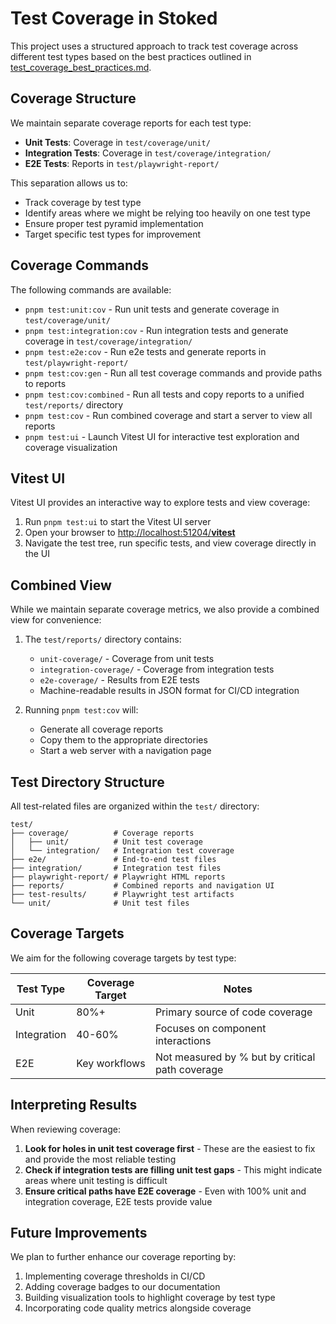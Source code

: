 # Test Coverage in Stoked

This project uses a structured approach to track test coverage across different test types based on the best practices outlined in [test_coverage_best_practices.md](./test_coverage_best_practices.md).

## Coverage Structure

We maintain separate coverage reports for each test type:

- **Unit Tests**: Coverage in `test/coverage/unit/`
- **Integration Tests**: Coverage in `test/coverage/integration/`
- **E2E Tests**: Reports in `test/playwright-report/`

This separation allows us to:
- Track coverage by test type
- Identify areas where we might be relying too heavily on one test type
- Ensure proper test pyramid implementation
- Target specific test types for improvement

## Coverage Commands

The following commands are available:

- `pnpm test:unit:cov` - Run unit tests and generate coverage in `test/coverage/unit/`
- `pnpm test:integration:cov` - Run integration tests and generate coverage in `test/coverage/integration/`
- `pnpm test:e2e:cov` - Run e2e tests and generate reports in `test/playwright-report/`
- `pnpm test:cov:gen` - Run all test coverage commands and provide paths to reports
- `pnpm test:cov:combined` - Run all tests and copy reports to a unified `test/reports/` directory
- `pnpm test:cov` - Run combined coverage and start a server to view all reports
- `pnpm test:ui` - Launch Vitest UI for interactive test exploration and coverage visualization

## Vitest UI

Vitest UI provides an interactive way to explore tests and view coverage:

1. Run `pnpm test:ui` to start the Vitest UI server
2. Open your browser to [http://localhost:51204/__vitest__](http://localhost:51204/__vitest__)
3. Navigate the test tree, run specific tests, and view coverage directly in the UI

## Combined View

While we maintain separate coverage metrics, we also provide a combined view for convenience:

1. The `test/reports/` directory contains:
   - `unit-coverage/` - Coverage from unit tests
   - `integration-coverage/` - Coverage from integration tests
   - `e2e-coverage/` - Results from E2E tests
   - Machine-readable results in JSON format for CI/CD integration

2. Running `pnpm test:cov` will:
   - Generate all coverage reports
   - Copy them to the appropriate directories
   - Start a web server with a navigation page

## Test Directory Structure

All test-related files are organized within the `test/` directory:

```
test/
├── coverage/          # Coverage reports
│   ├── unit/          # Unit test coverage
│   └── integration/   # Integration test coverage
├── e2e/               # End-to-end test files
├── integration/       # Integration test files
├── playwright-report/ # Playwright HTML reports
├── reports/           # Combined reports and navigation UI
├── test-results/      # Playwright test artifacts
└── unit/              # Unit test files
```

## Coverage Targets

We aim for the following coverage targets by test type:

| Test Type | Coverage Target | Notes |
|-----------|-----------------|-------|
| Unit      | 80%+            | Primary source of code coverage |
| Integration | 40-60%        | Focuses on component interactions |
| E2E       | Key workflows   | Not measured by % but by critical path coverage |

## Interpreting Results

When reviewing coverage:

1. **Look for holes in unit test coverage first** - These are the easiest to fix and provide the most reliable testing
2. **Check if integration tests are filling unit test gaps** - This might indicate areas where unit testing is difficult
3. **Ensure critical paths have E2E coverage** - Even with 100% unit and integration coverage, E2E tests provide value

## Future Improvements

We plan to further enhance our coverage reporting by:

1. Implementing coverage thresholds in CI/CD
2. Adding coverage badges to our documentation
3. Building visualization tools to highlight coverage by test type
4. Incorporating code quality metrics alongside coverage 